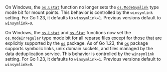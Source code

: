 On Windows, the [`os.Lstat`](/os#Lstat) function no longer sets the
[`os.ModeSymlink`](/os#ModeSymlink) type mode bit for mount points.
This behavior is controlled by the `winsymlink` setting.
For Go 1.23, it defaults to `winsymlink=1`.
Previous versions default to `winsymlink=0`.

On Windows, the [`os.Lstat`](/os#Lstat) and [`os.Stat`](/os#Stat) functions
now set the [`os.ModeIrregular`](/os#ModeIrregular) type mode bit for all
reparse files except for those that are explicitly supported by the
[`os`](/os) package. As of Go 1.23, the [`os`](/os) package supports
symbolic links, unix domain sockets, and files managed by the
data deduplication service.
This behavior is controlled by the `winsymlink` setting.
For Go 1.23, it defaults to `winsymlink=1`.
Previous versions default to `winsymlink=0`.
